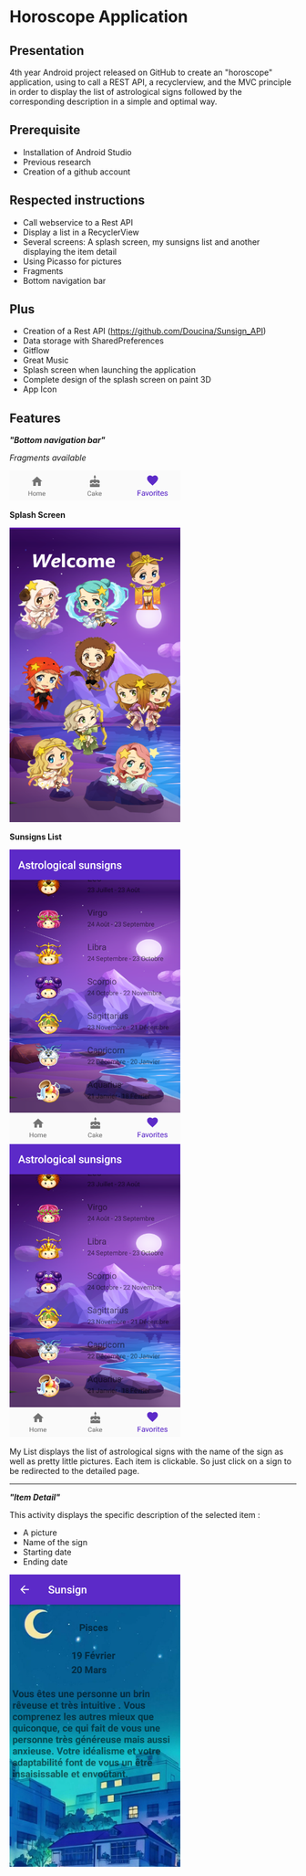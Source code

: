# Horoscope Application 

Presentation 
-------------
4th year Android project released on GitHub to create an "horoscope" application, using to call a REST API, a recyclerview, and the MVC principle in order to display the list of astrological signs followed by the corresponding description in a simple and optimal way.


Prerequisite
-------------
- Installation of Android Studio
- Previous research
- Creation of a github account


Respected instructions
-------------
- Call webservice to a Rest API
- Display a list in a RecyclerView
- Several screens: A splash screen, my sunsigns list and another displaying the item detail
- Using Picasso for pictures
- Fragments
- Bottom navigation bar


Plus
-------------
- Creation of a Rest API (https://github.com/Doucina/Sunsign_API)
- Data storage with SharedPreferences
- Gitflow
- Great Music
- Splash screen when launching the application
- Complete design of the splash screen on paint 3D
- App Icon


Features
-------------

***"Bottom navigation bar"***

*Fragments available*

<img src="https://github.com/Doucina/tartiflette2.0/blob/octopoulpe/navigation%20bar.png" width="300">
                                                                                                    
                                                                                                    
**Splash Screen**   

<img src="https://github.com/Doucina/tartiflette2.0/blob/octopoulpe/splash.png" width="300">

**Sunsigns List**

<img src="https://github.com/Doucina/tartiflette2.0/blob/octopoulpe/home.png" width="300">        <img src="https://github.com/Doucina/tartiflette2.0/blob/octopoulpe/favo.png" width="300">

My List displays the list of astrological signs with the name of the sign as well as pretty little pictures.
Each item is clickable. So just click on a sign to be redirected to the detailed page.

--------------------------------------------------

***"Item Detail"***

This activity displays the specific description of the selected item :
- A picture
- Name of the sign
- Starting date
- Ending date
<img src="https://github.com/Doucina/tartiflette2.0/blob/octopoulpe/item.png" width="300">




